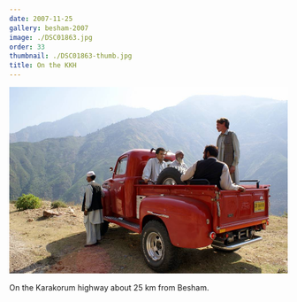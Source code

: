 ```yaml
---
date: 2007-11-25
gallery: besham-2007
image: ./DSC01863.jpg
order: 33
thumbnail: ./DSC01863-thumb.jpg
title: On the KKH
---
```


![On the KKH](./DSC01863.jpg)

On the Karakorum highway about 25 km from Besham.